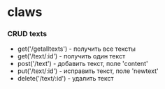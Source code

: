 # claws

### CRUD texts
- get('/getalltexts') - получить все тексты
- get('/text/:id') - получить один текст
- post('/text') - добавить текст, поле 'content'
- put('/text/:id') - исправить текст, поле 'newtext'
- delete('/text/:id') - удалить текст